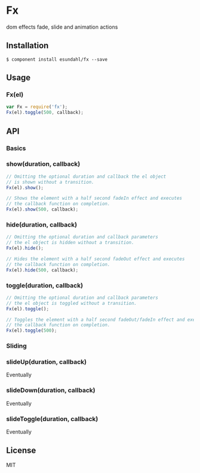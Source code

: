 # Fx

  dom effects fade, slide and animation actions

## Installation

    $ component install esundahl/fx --save

## Usage

### Fx(el)


```js
var Fx = require('fx');
Fx(el).toggle(500, callback);
```

## API

### Basics

### show(duration, callback)
```js
// Omitting the optional duration and callback the el object
// is shown without a transition.
Fx(el).show();

// Shows the element with a half second fadeIn effect and executes
// the callback function on completion.
Fx(el).show(500, callback);
```


### hide(duration, callback)
```js
// Omitting the optional duration and callback parameters
// the el object is hidden without a transition.
Fx(el).hide();

// Hides the element with a half second fadeOut effect and executes
// the callback function on completion.
Fx(el).hide(500, callback);
```


### toggle(duration, callback)
```js
// Omitting the optional duration and callback parameters
// the el object is toggled without a transition.
Fx(el).toggle();

// Toggles the element with a half second fadeOut/fadeIn effect and executes
// the callback function on completion.
Fx(el).toggle(500);
```

### Sliding

### slideUp(duration, callback)
Eventually
### slideDown(duration, callback)
Eventually
### slideToggle(duration, callback)
Eventually

## License

  MIT
